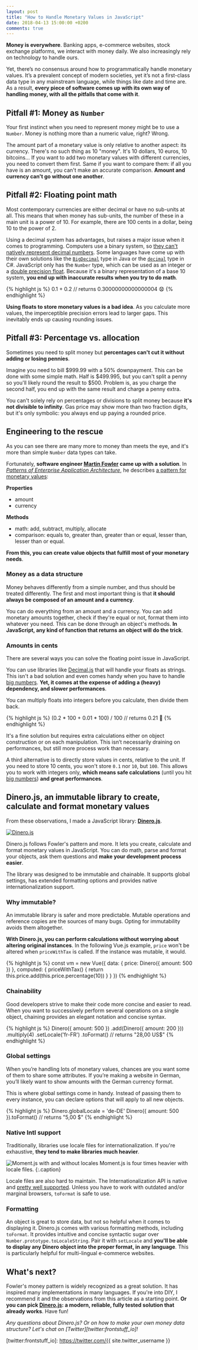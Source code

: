 ```yaml
---
layout: post
title: "How to Handle Monetary Values in JavaScript"
date: 2018-04-13 15:00:00 +0200
comments: true
---
```


**Money is everywhere**. Banking apps, e-commerce websites, stock exchange platforms, we interact with money daily. We also increasingly rely on technology to handle ours.

Yet, there’s no consensus around how to programmatically handle monetary values. It’s a prevalent concept of modern societies, yet it’s not a first-class data type in any mainstream language, while things like date and time are. As a result, **every piece of software comes up with its own way of handling money, with all the pitfalls that come with it**.

## Pitfall #1: Money as `Number`

Your first instinct when you need to represent money might be to use a `Number`. Money is nothing more than a numeric value, right? Wrong.

The amount part of a monetary value is only relative to another aspect: its currency. There's no such thing as 10 "money". It's 10 dollars, 10 euros, 10 bitcoins... If you want to add two monetary values with different currencies, you need to convert them first. Same if you want to compare them: if all you have is an amount, you can't make an accurate comparison. **Amount and currency can't go without one another**.

## Pitfall #2: Floating point math

Most contemporary currencies are either decimal or have no sub-units at all. This means that when money has sub-units, the number of these in a main unit is a power of 10. For example, there are 100 cents in a dollar, being 10 to the power of 2.

Using a decimal system has advantages, but raises a major issue when it comes to programming. Computers use a binary system, so [they can't natively represent decimal numbers][0.30000000000000004]. Some languages have come up with their own solutions like the [`BigDecimal`][oracle:bigdecimal] type in Java or the [`decimal`][microsoft:decimal] type in C#. JavaScript only has the `Number` type, which can be used as an integer or a [double precision float][wiki:ieee754]. Because it's a binary representation of a base 10 system, **you end up with inaccurate results when you try to do math**.

{% highlight js %}
0.1 + 0.2 // returns 0.30000000000000004 😧
{% endhighlight %}

**Using floats to store monetary values is a bad idea**. As you calculate more values, the imperceptible precision errors lead to larger gaps. This inevitably ends up causing rounding issues.

## Pitfall #3: Percentage vs. allocation

Sometimes you need to split money but **percentages can't cut it without adding or losing pennies**.

Imagine you need to bill $999.99 with a 50% downpayment. This can be done with some simple math. Half is $499.995, but you can't split a penny so you'll likely round the result to $500. Problem is, as you charge the second half, you end up with the same result and charge a penny extra.

You can't solely rely on percentages or divisions to split money because **it's not divisible to infinity**. Gas price may show more than two fraction digits, but it's only symbolic: you always end up paying a rounded price.

## Engineering to the rescue

As you can see there are many more to money than meets the eye, and it's more than simple `Number` data types can take.

Fortunately, **software engineer [Martin Fowler][martinfowler] came up with a solution**. In [*Patterns of Enterprise Application Architecture*][martinfowler:eaa], he describes [a pattern for monetary values][martinfowler:eaa:money]:

**Properties**

- amount
- currency

**Methods**

- math: add, subtract, multiply, allocate
- comparison: equals to, greater than, greater than or equal, lesser than, lesser than or equal.

**From this, you can create value objects that fulfill most of your monetary needs**.

### Money as a data structure

Money behaves differently from a simple number, and thus should be treated differently. The first and most important thing is that **it should always be composed of an amount and a currency**.

You can do everything from an amount and a currency. You can add monetary amounts together, check if they're equal or not, format them into whatever you need. This can be done through an object's methods. **In JavaScript, any kind of function that returns an object will do the trick**.

### Amounts in cents

There are several ways you can solve the floating point issue in JavaScript.

You can use libraries like [Decimal.js][github:decimal.js] that will handle your floats as strings. This isn't a bad solution and even comes handy when you have to handle [big numbers][mdn:max-safe-integer]. **Yet, it comes at the expense of adding a (heavy) dependency, and slower performances**.

You can multiply floats into integers before you calculate, then divide them back.

{% highlight js %}
(0.2 * 100 + 0.01 * 100) / 100 // returns 0.21 🎉
{% endhighlight %}

It's a fine solution but requires extra calculations either on object construction or on each manipulation. This isn’t necessarily draining on performances, but still more process work than necessary.

A third alternative is to directly store values in cents, relative to the unit. If you need to store 10 cents, you won't store `0.1` nor `10`, but `100`. This allows you to work with integers only, **which means safe calculations** (until you hit [big numbers][mdn:max-safe-integer]) **and great performances**.

## Dinero.js, an immutable library to create, calculate and format monetary values

From these observations, I made a JavaScript library: [**Dinero.js**][github:dinero.js].

[![Dinero.js](/assets/2018-04-13/dinero.js.png)][dinero:docs]

Dinero.js follows Fowler's pattern and more. It lets you create, calculate and format monetary values in JavaScript. You can do math, parse and format your objects, ask them questions and **make your development process easier**.

The library was designed to be immutable and chainable. It supports global settings, has extended formatting options and provides native internationalization support.

### Why immutable?

An immutable library is safer and more predictable. Mutable operations and reference copies are the sources of many bugs. Opting for immutability avoids them altogether.

**With Dinero.js, you can perform calculations without worrying about altering original instances**. In the following Vue.js example, `price` won't be altered when `priceWithTax` is called. If the instance was mutable, it would.

{% highlight js %}
const vm = new Vue({
  data: {
    price: Dinero({ amount: 500 })
  },
  computed: {
    priceWithTax() {
      return this.price.add(this.price.percentage(10))
    }
  }
})
{% endhighlight %}

### Chainability

Good developers strive to make their code more concise and easier to read. When you want to successively perform several operations on a single object, chaining provides an elegant notation and concise syntax.

{% highlight js %}
Dinero({ amount: 500 })
  .add(Dinero({ amount: 200 }))
  .multiply(4)
  .setLocale('fr-FR')
  .toFormat() // returns "28,00 US$"
{% endhighlight %}

### Global settings

When you’re handling lots of monetary values, chances are you want some of them to share some attributes. If you’re making a website in German, you’ll likely want to show amounts with the German currency format.

This is where global settings come in handy. Instead of passing them to every instance, you can declare options that will apply to all new objects.

{% highlight js %}
Dinero.globalLocale = 'de-DE'
Dinero({ amount: 500 }).toFormat() // returns "5,00 $"
{% endhighlight %}

### Native Intl support

Traditionally, libraries use locale files for internationalization. If you're exhaustive, **they tend to make libraries much heavier**.

![Moment.js with and without locales](/assets/2018-04-13/momentjs-locales.png)
Moment.js is four times heavier with locale files.
{:.caption}

Locale files are also hard to maintain. The Internationalization API is native and [pretty well supported][caniuse:intl]. Unless you have to work with outdated and/or marginal browsers, `toFormat` is safe to use.

### Formatting

An object is great to store data, but not so helpful when it comes to displaying it. Dinero.js comes with various formatting methods, including `toFormat`. It provides intuitive and concise syntactic sugar over `Number.prototype.toLocaleString`. Pair it with `setLocale` and **you'll be able to display any Dinero object into the proper format, in any language**. This is particularly helpful for multi-lingual e-commerce websites.

## What's next?

Fowler's money pattern is widely recognized as a great solution. It has inspired many implementations in many languages. If you're into DIY, I recommend it and the observations from this article as a starting point. **Or you can pick [Dinero.js][github:dinero.js]: a modern, reliable, fully tested solution that already works**. Have fun!

*Any questions about Dinero.js? Or on how to make your own money data structure? Let's chat on [Twitter][twitter:frontstuff_io]!*

[0.30000000000000004]: http://0.30000000000000004.com
[oracle:bigdecimal]: https://docs.oracle.com/javase/7/docs/api/java/math/BigDecimal.html
[microsoft:decimal]: https://docs.microsoft.com/en-us/dotnet/csharp/language-reference/keywords/decimal
[wiki:ieee754]: https://en.wikipedia.org/wiki/IEEE_754
[martinfowler]: https://martinfowler.com
[martinfowler:eaa]: https://martinfowler.com/books/eaa.html
[martinfowler:eaa:money]: https://martinfowler.com/eaaCatalog/money.html
[github:decimal.js]: https://mikemcl.github.io/decimal.js
[mdn:max-safe-integer]: https://developer.mozilla.org/fr/docs/Web/JavaScript/Reference/Objets_globaux/Number/MAX_SAFE_INTEGER
[github:dinero.js]: https://github.com/sarahdayan/dinero.js
[dinero:docs]: https://sarahdayan.github.io/dinero.js/index.html
[caniuse:intl]: https://caniuse.com/#feat=internationalization
[twitter:frontstuff_io]: https://twitter.com/{{ site.twitter_username }}
